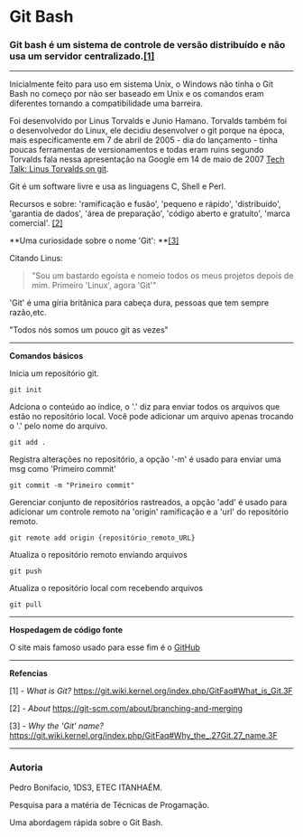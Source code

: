 # Git Bash

### Git bash é um sistema de controle de versão distribuído e não usa um servidor centralizado.[[1]](#link_1)
****

Inicialmente feito para uso em sistema Unix, o Windows não tinha o Git Bash no começo por não ser baseado em Unix e os comandos eram diferentes tornando a compatibilidade uma barreira.

Foi desenvolvido por Linus Torvalds e Junio Hamano. Torvalds também foi o desenvolvedor do Linux, ele decidiu desenvolver o git porque na época, mais especificamente em 7 de abril de 2005 - dia do lançamento - tinha poucas ferramentas de versionamentos e todas eram ruins segundo Torvalds fala nessa apresentação na Google em 14 de maio de 2007 [Tech Talk: Linus Torvalds on git](https://www.youtube.com/watch?v=4XpnKHJAok8).

Git é um software livre e usa as linguagens C, Shell e Perl.

Recursos e sobre: 'ramificação e fusão', 'pequeno e rápido', 'distribuído', 'garantia de dados', 'área de preparação', 'código aberto e gratuito', 'marca comercial'. [[2]](#link_2)

**Uma curiosidade sobre o nome 'Git': **[[3]](#link_3)

Citando Linus: 

> "Sou um bastardo egoísta e nomeio todos os meus projetos depois de mim. Primeiro 'Linux', agora 'Git'"

'Git' é uma gíria britânica para cabeça dura, pessoas que tem sempre razão,etc. 

"Todos nós somos um pouco git as vezes"

****
**Comandos básicos**

Inicia um repositório git.

`git init`

Adciona o conteúdo ao índice, o '.' diz para enviar todos os arquivos que estão no repositório local. Você pode adicionar  um arquivo apenas trocando o '.' pelo nome do arquivo.

`git add .` 

Registra alterações no repositório, a opção '-m' é usado para enviar uma msg como 'Primeiro commit'

`git commit -m "Primeiro commit"`

Gerenciar conjunto de repositórios rastreados, a opção 'add' é usado para adicionar um controle remoto na 'origin' ramificação e a 'url' do repositório remoto.

`git remote add origin {repositório_remoto_URL}`

Atualiza o repositório remoto enviando arquivos

`git push`

Atualiza o repositório local com recebendo arquivos

`git pull`

****
**Hospedagem de código fonte**

O site mais famoso usado para esse fim é o [GitHub](https://github.com/)

****

**Refencias**

<a id="link_1">[1] </a>- *What is Git?*  <https://git.wiki.kernel.org/index.php/GitFaq#What_is_Git.3F>

<a id="link_2">[2] </a>- *About* <https://git-scm.com/about/branching-and-merging>

<a id="link_3">[3] </a>- *Why the 'Git' name?* <https://git.wiki.kernel.org/index.php/GitFaq#Why_the_.27Git.27_name.3F>

****
### Autoria

Pedro Bonifacio, 1DS3, ETEC ITANHAÉM.

Pesquisa para a matéria de Técnicas de Progamação.

Uma abordagem rápida sobre o Git Bash.

